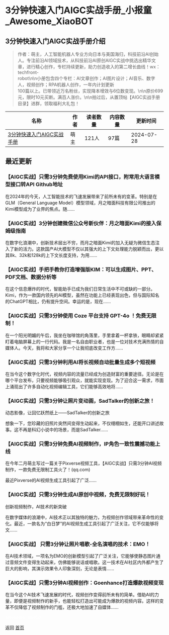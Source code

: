 # 3分钟快速入门AIGC实战手册_小报童_Awesome_XiaoBOT

## 3分钟快速入门AIGC实战手册介绍
> 作者：萌主，人工智能机器人专业方向日本与美国海归，科技前沿AI创始人。专注前沿AI领域技术，从科技前沿AI原创AIGC实战中挑选出精华文章，进行精心创作，专栏持续更新，助力创造收入的第二增长曲线！wx：techfront-  
robot\n\n小册包含四个专栏：AI文章创作；AI图片设计；AI音乐、数字人，视频创作；RPA机器人创作，一年内计划更新  
100篇以上。已带领近万名粉丝，实现降本增效与6位数变现。\n\n原价699元，限时10元买断。满百人涨价。\n\n拍过后，从置顶帖【AIGC实战手册目录】进群，领取福利大礼包！  
  


|名称|作者|读者数量|内容数量|更新时间|
|---|---|---|---|---|
|[3分钟快速入门AIGC实战手册](https://xiaobot.net/p/TSOai?refer=0b133df9-27dc-423b-8101-639049001c13)|萌主|121人|97篇|2024-07-28|

## 最近更新
### 【AIGC实战】只需3分钟免费使用Kimi的API接口，附常用大语言模型接口转API Github地址

在2024年的今天，人工智能技术的飞速发展带来了前所未有的变革。特别是在GLM（General Language
Model）模型领域，月之暗面科技有限公司推出的Kimi模型成为了业界的焦点。随......

### 【AIGC实战】3分钟创建微信公众号新伙伴：月之暗面Kimi的接入保姆级指南

在数字化浪潮中，创新技术层出不穷，而月之暗面Kimi的加入无疑为微信生态注入了新的活力。这款国产AI大模型不仅以其强大的上下文处理能力脱颖而出，更以其8k、32k和128k的上下文长度支持，为用......

### 【AIGC实战】手把手教你打造增强版KIM：可以生成图片、PPT、PDF文档、数据分析等

在这个信息爆炸的时代，智能助手已成为我们日常生活中不可或缺的一部分。Kimi，作为一款国内领先的AI模型，虽然在功能上已经表现出色，但与国际知名的ChatGPT相比，仍有提升空间。幸运的是，现在......

### 【AIGC实战】只需3分钟使用 Coze 平台支持 GPT-4o ！免费无限制！

在一个阳光明媚的午后，我坐在咖啡馆的角落里，手里拿着一杯拿铁，眼睛却紧紧盯着电脑屏幕上的一行代码。我是一名自由职业者，也是一位对技术充满热情的自媒体人。今天，我将和大家分享一个让我彻底改变工作方......

### 【AIGC实战】只需3分钟利用AI将长视频自动批量生成多个短视频

在当今这个数字化时代，视频内容的流量已经成为创造财富的重要途径。无论是在哪个平台发布，只要视频能够吸引观众，就能实现变现。为了迎合这一需求，市面上涌现出了许多自动化视频编辑工具，它们能够高效地将......

### 【AIGC实战】只需3分钟让照片变动画，SadTalker的创新之旅！

动态影像，让回忆跃然纸上——SadTalker的创新之旅

想象一下，您珍藏的旧照片突然间变得生动起来，不仅栩栩如生，还能开口讲述故事。这不再是科幻小说中的场景，而是SadTalker......

### 【AIGC实战】只需3分钟免费AI视频制作，IP角色一致性震撼功能上线

在今年二月萌主写过一篇关于Pixverse视频工具，【AIGC实战】只需3分钟AI视频制作，一款免费无限制工具火了！(qq.com)

最近Pixverse的AI视频生成工具引起了广泛......

### 【AIGC实战】只需3分钟生成AI原创中视频，免费无限制好玩！

创新视频制作，AI技术的新突破

在数字媒体的浪潮中，AI技术正以其独特的魅力，为视频创作领域带来革命性的变化。最近，一款名为“白日梦”的AI视频生成工具引起了广泛关注，它不仅能够将文......

### 【AIGC实战】 只需3分钟让照片唱歌-全名演唱的技术：EMO！

在AI技术领域，一项名为EMO的创新模型引起了广泛关注，它能够使静态图片通过音频文件变得生动起来，仿佛能够说话或唱歌。这一技术在AI社区内外都产生了巨大的影响，其演示效果令人印象深刻，无论是表情......

### 【AIGC实战】只需3分钟AI视频创作：Goenhance打造爆款视频变现

在当今这个AI技术飞速发展的时代，视频创作变得前所未有的简单。借助AI的力量，即便是视频制作的新手，也能轻松打造出可能成为爆款的视频内容。这样的变革不仅降低了视频制作的门槛，还极大地加速了自媒体......


<a href="https://github.com/Reno9527/awesome-xiaobot" style="color: white; text-decoration: none;">awesome-xiaobot</a>

返回 [首页](../README.md)
